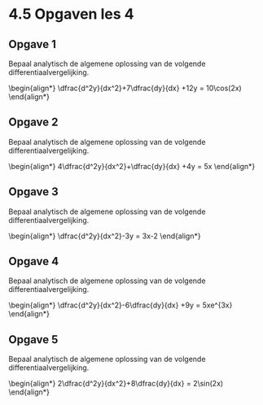 # 4.5 Opgaven les 4

## Opgave 1

Bepaal analytisch de algemene oplossing van de volgende differentiaalvergelijking.

\begin{align*}
 \dfrac{d^2y}{dx^2}+7\dfrac{dy}{dx} +12y = 10\cos(2x)
\end{align*}

## Opgave 2

Bepaal analytisch de algemene oplossing van de volgende differentiaalvergelijking.

\begin{align*}
 4\dfrac{d^2y}{dx^2}+\dfrac{dy}{dx} +4y = 5x
\end{align*}

## Opgave 3

Bepaal analytisch de algemene oplossing van de volgende differentiaalvergelijking.

\begin{align*}
 \dfrac{d^2y}{dx^2}-3y = 3x-2
\end{align*}

## Opgave 4

Bepaal analytisch de algemene oplossing van de volgende differentiaalvergelijking.

\begin{align*}
 \dfrac{d^2y}{dx^2}-6\dfrac{dy}{dx} +9y = 5xe^{3x}
\end{align*}

## Opgave 5

Bepaal analytisch de algemene oplossing van de volgende differentiaalvergelijking.

\begin{align*}
 2\dfrac{d^2y}{dx^2}+8\dfrac{dy}{dx} = 2\sin(2x)
\end{align*}
